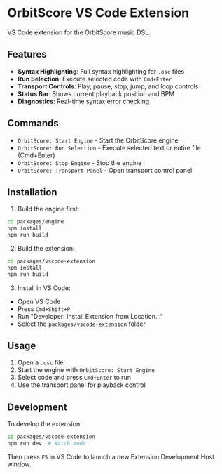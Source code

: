 # OrbitScore VS Code Extension

VS Code extension for the OrbitScore music DSL.

## Features

- **Syntax Highlighting**: Full syntax highlighting for `.osc` files
- **Run Selection**: Execute selected code with `Cmd+Enter`
- **Transport Controls**: Play, pause, stop, jump, and loop controls
- **Status Bar**: Shows current playback position and BPM
- **Diagnostics**: Real-time syntax error checking

## Commands

- `OrbitScore: Start Engine` - Start the OrbitScore engine
- `OrbitScore: Run Selection` - Execute selected text or entire file (Cmd+Enter)
- `OrbitScore: Stop Engine` - Stop the engine
- `OrbitScore: Transport Panel` - Open transport control panel

## Installation

1. Build the engine first:

```bash
cd packages/engine
npm install
npm run build
```

2. Build the extension:

```bash
cd packages/vscode-extension
npm install
npm run build
```

3. Install in VS Code:

- Open VS Code
- Press `Cmd+Shift+P`
- Run "Developer: Install Extension from Location..."
- Select the `packages/vscode-extension` folder

## Usage

1. Open a `.osc` file
2. Start the engine with `OrbitScore: Start Engine`
3. Select code and press `Cmd+Enter` to run
4. Use the transport panel for playback control

## Development

To develop the extension:

```bash
cd packages/vscode-extension
npm run dev  # Watch mode
```

Then press `F5` in VS Code to launch a new Extension Development Host window.
